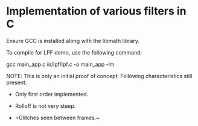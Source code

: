# Implementation of various filters in C

Ensure GCC is installed along with the libmath library.

To compile for LPF demo, use the following command:

gcc main_app.c iir/lpf/lpf.c -o main_app -lm


NOTE: This is only an initial proof of concept. Following characteristics still present.

* Only first order implemented.

* Rolloff is not very steep.

* ~Glitches seen between frames.~

